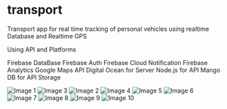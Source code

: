 # transport
Transport app for real time tracking of personal vehicles using realtime Database and Realtime GPS 

Using API and Platforms 

Firebase DataBase 
Firebase Auth
Firebase Cloud Notification 
Firebase Analytics 
Google Maps API
Digital Ocean for Server
Node.js for API 
Mango DB for API Storage 

![Image 1](https://github.com/sai-sondarkar/transport/blob/master/Screenshot_20161211-231238.png)
![Image 3](https://github.com/sai-sondarkar/transport/blob/master/Screenshot_20161211-231325.png)
![Image 2](https://github.com/sai-sondarkar/transport/blob/master/Screenshot_20161208-220345.png)
![Image 4](https://github.com/sai-sondarkar/transport/blob/master/Screenshot_20161211-231402.png)
![Image 5](https://github.com/sai-sondarkar/transport/blob/master/Screenshot_20161211-231453.png)
![Image 6](https://github.com/sai-sondarkar/transport/blob/master/Screenshot_20161211-231457.png)
![Image 7](https://github.com/sai-sondarkar/transport/blob/master/Screenshot_20161212-000134.png)
![Image 8](https://github.com/sai-sondarkar/transport/blob/master/Screenshot_20161211-231548.png)
![Image 9](https://github.com/sai-sondarkar/transport/blob/master/Screenshot_20161211-112551.png)
![Image 10](https://github.com/sai-sondarkar/transport/blob/master/Screenshot_20161211-112542.png)
